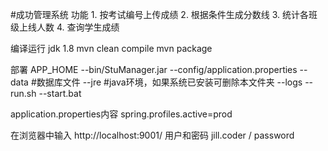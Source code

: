 #成功管理系统
功能
	1. 按考试编号上传成绩
	2. 根据条件生成分数线
	3. 统计各班级上线人数
	4. 查询学生成绩

编译运行 jdk 1.8
mvn clean compile
mvn package

部署
APP_HOME
	--bin/StuManager.jar
	--config/application.properties
	--data #数据库文件
	--jre  #java环境，如果系统已安装可删除本文件夹
	--logs
	--run.sh
	--start.bat
	
application.properties内容
	spring.profiles.active=prod
	
在浏览器中输入 http://localhost:9001/
用户和密码 jill.coder / password
